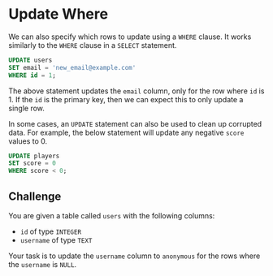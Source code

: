 # Update Where

We can also specify which rows to update using a `WHERE` clause. It works similarly to the `WHERE` clause in a `SELECT` statement.

```sql
UPDATE users
SET email = 'new_email@example.com'
WHERE id = 1;
```

The above statement updates the `email` column, only for the row where `id` is 1. If the `id` is the primary key, then we can expect this to only update a single row.

In some cases, an `UPDATE` statement can also be used to clean up corrupted data. For example, the below statement will update any negative `score` values to 0.

```sql
UPDATE players
SET score = 0
WHERE score < 0;
```

## Challenge

You are given a table called `users` with the following columns:

- `id` of type `INTEGER`
- `username` of type `TEXT`

Your task is to update the `username` column to `anonymous` for the rows where the `username` is `NULL`.
